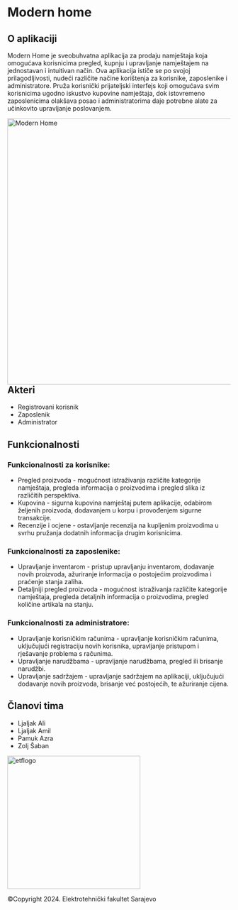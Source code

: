 # Modern home 

## O aplikaciji

Modern Home je sveobuhvatna aplikacija za prodaju namještaja koja omogućava korisnicima pregled, kupnju i upravljanje namještajem na jednostavan i intuitivan način. Ova aplikacija ističe se po svojoj prilagodljivosti, nudeći različite načine korištenja za korisnike, zaposlenike i administratore. Pruža korisnički prijateljski interfejs koji omogućava svim korisnicima ugodno iskustvo kupovine namještaja, dok istovremeno zaposlenicima olakšava posao i administratorima daje potrebne alate za učinkovito upravljanje poslovanjem.

<div>
<img src="https://github.com/OOAD-2023-2024/Tim32_Modern_home/assets/148446321/9ca492cd-f051-48dd-b0f6-e35d7ac516cc" align="right" width="600" alt="Modern Home">
</div>

## Akteri

- Registrovani korisnik
- Zaposlenik
- Administrator

## Funkcionalnosti

### Funkcionalnosti za korisnike:

- Pregled proizvoda - mogućnost istraživanja ​​različite kategorije namještaja, pregleda informacija o proizvodima i pregled slika iz različitih perspektiva.
- Kupovina - sigurna kupovina namještaj putem aplikacije, odabirom željenih proizvoda, dodavanjem u korpu i provođenjem sigurne transakcije.
- Recenzije i ocjene - ostavljanje recenzija na kupljenim proizvodima u svrhu pružanja dodatnih informacija drugim korisnicima.

### Funkcionalnosti za zaposlenike:

- Upravljanje inventarom - pristup upravljanju inventarom, dodavanje novih proizvoda, ažuriranje informacija o postojećim proizvodima i praćenje stanja zaliha.
- Detaljniji pregled proizvoda - mogućnost istraživanja ​​različite kategorije namještaja, pregleda detaljnih informacija o proizvodima, pregled količine artikala na stanju.

### Funkcionalnosti za administratore:

- Upravljanje korisničkim računima - upravljanje korisničkim računima, uključujući registraciju novih korisnika, upravljanje pristupom i rješavanje problema s računima.
- Upravljanje narudžbama - upravljanje narudžbama, pregled ili brisanje narudžbi.
- Upravljanje sadržajem - upravljanje sadržajem na aplikaciji, uključujući dodavanje novih proizvoda, brisanje već postojećih, te ažuriranje cijena.

## Članovi tima
- Ljaljak Ali
- Ljaljak Amil
- Pamuk Azra
- Zolj Šaban

<div>
    <img src="https://github.com/OOAD-2023-2024/Tim32_Modern_home/assets/148446321/686e1dd5-f402-464e-9e5a-dbee41c9fe17" width="300" alt="etflogo">
</div>

©Copyright 2024. Elektrotehnički fakultet Sarajevo
